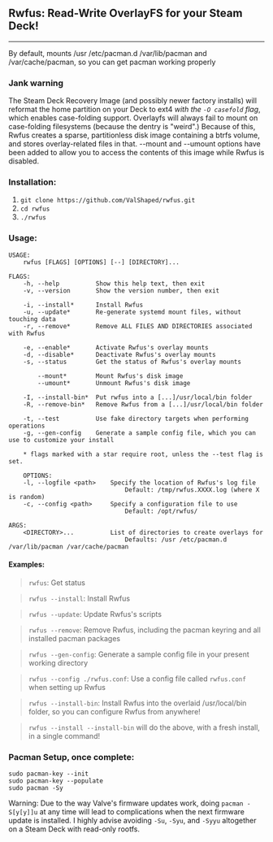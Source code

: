 ## Rwfus: Read-Write OverlayFS for your Steam Deck!
---


By default, mounts /usr /etc/pacman.d /var/lib/pacman and /var/cache/pacman, so you can get pacman working properly

### Jank warning

The Steam Deck Recovery Image (and possibly newer factory installs) will reformat the home partition on your Deck to ext4 *with the `-O casefold` flag*, which enables case-folding support. Overlayfs will always fail to mount on case-folding filesystems (because the dentry is "weird".) Because of this, Rwfus creates a sparse, partitionless disk image containing a btrfs volume, and stores overlay-related files in that. --mount and --umount options have been added to allow you to access the contents of this image while Rwfus is disabled.

### Installation:

1. `git clone https://github.com/ValShaped/rwfus.git`
2. `cd rwfus`
3. `./rwfus`

### Usage:

```
USAGE:
    rwfus [FLAGS] [OPTIONS] [--] [DIRECTORY]...

FLAGS:
    -h, --help          Show this help text, then exit
    -v, --version       Show the version number, then exit

    -i, --install*      Install Rwfus
    -u, --update*       Re-generate systemd mount files, without touching data
    -r, --remove*       Remove ALL FILES AND DIRECTORIES associated with Rwfus

    -e, --enable*       Activate Rwfus's overlay mounts
    -d, --disable*      Deactivate Rwfus's overlay mounts
    -s, --status        Get the status of Rwfus's overlay mounts

        --mount*        Mount Rwfus's disk image
        --umount*       Unmount Rwfus's disk image

    -I, --install-bin*  Put rwfus into a [...]/usr/local/bin folder
    -R, --remove-bin*   Remove Rwfus from a [...]/usr/local/bin folder

    -t, --test          Use fake directory targets when performing operations
    -g, --gen-config    Generate a sample config file, which you can use to customize your install

    * flags marked with a star require root, unless the --test flag is set.

    OPTIONS:
    -l, --logfile <path>    Specify the location of Rwfus's log file
                                Default: /tmp/rwfus.XXXX.log (where X is random)
    -c, --config <path>     Specify a configuration file to use
                                Default: /opt/rwfus/

ARGS:
    <DIRECTORY>...          List of directories to create overlays for
                                Defaults: /usr /etc/pacman.d /var/lib/pacman /var/cache/pacman
```

#### Examples:

> `rwfus`: Get status

> `rwfus --install`: Install Rwfus

> `rwfus --update`: Update Rwfus's scripts

> `rwfus --remove`: Remove Rwfus, including the pacman keyring and all installed pacman packages

> `rwfus --gen-config`: Generate a sample config file in your present working directory

> `rwfus --config ./rwfus.conf`: Use a config file called `rwfus.conf` when setting up Rwfus

> `rwfus --install-bin`: Install Rwfus into the overlaid /usr/local/bin folder, so you can configure Rwfus from anywhere!

> `rwfus --install --install-bin` will do the above, with a fresh install, in a single command!

### Pacman Setup, once complete:
```
sudo pacman-key --init
sudo pacman-key --populate
sudo pacman -Sy
```
Warning: Due to the way Valve's firmware updates work, doing `pacman -S[y[y]]u` at any time will lead to complications when the next firmware update is installed. I highly advise avoiding `-Su`, `-Syu`, and `-Syyu` altogether on a Steam Deck with read-only rootfs.
